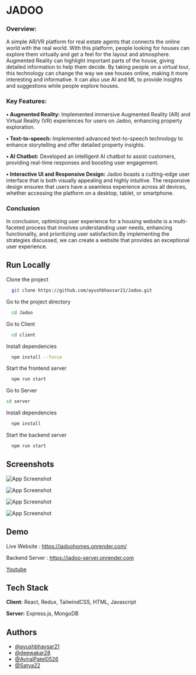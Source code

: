 
# JADOO

### Overview:

A simple AR/VR platform for real estate agents that connects the online world
 with the real world. With this platform, people looking for houses can explore them
 virtually and get a feel for the layout and atmosphere. Augmented Reality can highlight
 important parts of the house, giving detailed information to help them decide. By taking
 people on a virtual tour, this technology can change the way we see houses online,
 making it more interesting and informative. It can also use AI and ML to provide insights
 and suggestions while people explore houses.


### Key Features:

**• Augmented Reality:** Implemented immersive Augmented Reality (AR) and Virtual Reality (VR) experiences for users on Jadoo, enhancing property exploration.


**• Text-to-speech:** Implemented advanced text-to-speech technology to enhance
storytelling and offer detailed property insights.

**• AI Chatbot:** Developed an intelligent AI chatbot to assist customers, providing real-time responses and boosting user engagement.

**• Interactive UI and Responsive Design:** Jadoo boasts a cutting-edge user interface that is both visually appealing and highly intuitive. The responsive design ensures that users have a seamless experience across all devices, whether accessing the platform on a desktop, tablet, or smartphone.



### Conclusion

 In conclusion, optimizing user experience for a housing website is a multi-faceted process that involves understanding user needs, enhancing functionality, and prioritizing user satisfaction.By implementing the strategies discussed, we can create a website that provides an exceptional user experience.
## Run Locally

Clone the project

```bash
  git clone https://github.com/ayushbhavsar21/Jadoo.git
```

Go to the project directory

```bash
  cd Jadoo
```

Go to Client  

```bash
  cd client
```

Install dependencies

```bash
  npm install --force
```

Start the frontend server

```bash
  npm run start
```

Go to Server
  ```bash
  cd server
```

Install dependencies

```bash
  npm install
```

Start the backend server

```bash
  npm run start
```


## Screenshots

![App Screenshot](https://assets.devfolio.co/hackathons/996eb8ff28fb463aa2ce28d1729e4122/projects/976a0bca74b14a17a23a7e34c26413e4/2651e227-32db-400b-a2f7-571fcd49338b.jpeg)

![App Screenshot](https://devfolio.co/_next/image?url=https%3A%2F%2Fassets.devfolio.co%2Fhackathons%2F996eb8ff28fb463aa2ce28d1729e4122%2Fprojects%2F976a0bca74b14a17a23a7e34c26413e4%2F6c5101c1-ad64-4a98-8011-46fcab02ab92.png&w=1440&q=75)

![App Screenshot](https://devfolio.co/_next/image?url=https%3A%2F%2Fassets.devfolio.co%2Fhackathons%2F996eb8ff28fb463aa2ce28d1729e4122%2Fprojects%2F976a0bca74b14a17a23a7e34c26413e4%2Feff5a07d-ad20-4dc8-a6c9-3a4597020b86.png&w=1440&q=75)

![App Screenshot](https://devfolio.co/_next/image?url=https%3A%2F%2Fassets.devfolio.co%2Fhackathons%2F996eb8ff28fb463aa2ce28d1729e4122%2Fprojects%2F976a0bca74b14a17a23a7e34c26413e4%2F9c4d0b14-deeb-4157-9fb7-3ce4eca36901.png&w=1440&q=75)



## Demo

Live Website : https://jadoohomes.onrender.com/

Backend Server : https://jadoo-server.onrender.com

[Youtube](https://youtu.be/aA9ZGR7y7g0?si=2dP7Azqv-hI1bxi7)
## Tech Stack

**Client:** React, Redux, TailwindCSS, HTML, Javascript

**Server:** Express.js, MongoDB



## Authors

- [@ayushbhavsar21](https://github.com/ayushbhavsar21)
- [@deewakar28](https://github.com/deewakar28)
- [@AviralPatel0526](https://github.com/AviralPatel0526)
- [@Satya22](https://github.com/Satya22-26)
